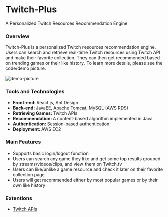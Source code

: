 # Twitch-Plus
A Personalized Twitch Resources Recommendation Engine

### Overview
Twitch-Plus is a personalized Twitch resources recommendation engine. Users can search and retrieve real-time Twitch resources using Twitch API and make their favorite collection. They can then get recommended based on trending games or their like history. To learn more details, please see the code/demo picture.

![demo-picture](https://user-images.githubusercontent.com/70874534/149052234-285c2c27-dbfe-4ed8-bd35-862a68e2610c.jpeg)

### Tools and Technologies
* <strong>Front-end: </strong>React.js, Ant Design
* <strong>Back-end: </strong>JavaEE, Apache Tomcat, MySQL (AWS RDS)
* <strong>Retrieving Games: </strong>Twitch APIs
* <strong>Recommendation: </strong>A content-based algorithm implemented in Java
* <strong>Authentication: </strong>Session-based authentication
* <strong>Deployment: </strong>AWS EC2

### Main Features
* Supports basic login/logout function
* Users can search any game they like and get some top results grouped by streams/videos/clips, and view them on Twitch.tv
* Users can like/unlike a game resource and check it later on their favorite collection page
* Users will get recommended either by most popular games or by their own like history

### Extentions
* [Twitch APIs](https://dev.twitch.tv/docs/api/)
